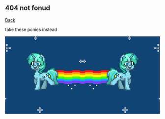 ## 404 not fonud

[Back](https://bradly0cjw.github.io)

take these ponies instead
<br>

![Pony trot2](img/pony3.gif)
